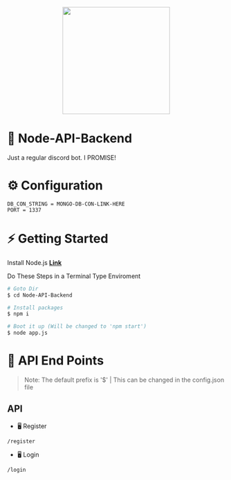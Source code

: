 <p align="center">
  <img width="248" height="248" src="https://img.lovepik.com/element/45003/7338.png_300.png">
</p>

# 🍺 Node-API-Backend

 Just a regular discord bot. I PROMISE!

# ⚙️ Configuration

```dotenv
DB_CON_STRING = MONGO-DB-CON-LINK-HERE
PORT = 1337
```

# ⚡ Getting Started

Install Node.js **[Link](https://nodejs.org/en/download/)**

Do These Steps in a Terminal Type Enviroment

```bash
# Goto Dir
$ cd Node-API-Backend

# Install packages
$ npm i

# Boot it up (Will be changed to 'npm start')
$ node app.js

```

# 📜 API End Points

> Note: The default prefix is '$'
> | This can be changed in the config.json file

## API

- 🖥️ Register

`/register`

- 🖥️ Login

`/login`


